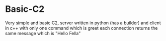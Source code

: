 # Basic-C2
Very simple and basic C2, server written in python (has a builder) and client in c++ with only one command which is greet each connection returns the same message which is "Hello Fella"
